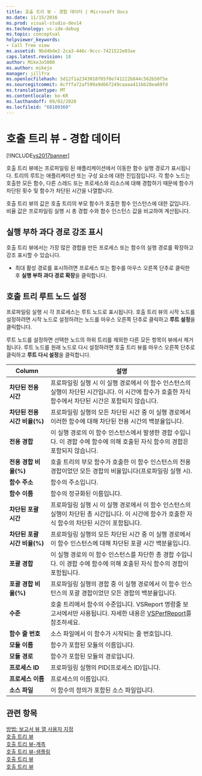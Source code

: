 ```yaml
---
title: 호출 트리 뷰 - 경합 데이터 | Microsoft Docs
ms.date: 11/15/2016
ms.prod: visual-studio-dev14
ms.technology: vs-ide-debug
ms.topic: conceptual
helpviewer_keywords:
- Call Tree view
ms.assetid: 9bd4bde2-2ca3-446c-9ccc-7421522e03ae
caps.latest.revision: 18
author: MikeJo5000
ms.author: mikejo
manager: jillfra
ms.openlocfilehash: 5d12f1a2343018f05f0e741222b844c562b50f5e
ms.sourcegitcommit: 6cfffa72af599a9d667249caaaa411bb28ea69fd
ms.translationtype: MT
ms.contentlocale: ko-KR
ms.lasthandoff: 09/02/2020
ms.locfileid: "68189360"
---
```

# <a name="call-tree-view---contention-data"></a>호출 트리 뷰 - 경합 데이터
[!INCLUDE[vs2017banner](../includes/vs2017banner.md)]

호출 트리 뷰에는 프로파일링 된 애플리케이션에서 이동한 함수 실행 경로가 표시됩니다. 트리의 루트는 애플리케이션 또는 구성 요소에 대한 진입점입니다. 각 함수 노드는 호출한 모든 함수, 다른 스레드 또는 프로세스와 리소스에 대해 경합하기 때문에 함수가 차단된 횟수 및 함수가 차단된 시간을 나열합니다.  
  
 호출 트리 뷰의 값은 호출 트리의 부모 함수가 호출한 함수 인스턴스에 대한 값입니다. 비율 값은 프로파일링 실행 시 총 경합 수와 함수 인스턴스 값을 비교하여 계산됩니다.  
  
## <a name="highlighting-the-execution-hot-path"></a>실행 부하 과다 경로 강조 표시  
 호출 트리 뷰에서는 가장 많은 경합을 만든 프로세스 또는 함수의 실행 경로를 확장하고 강조 표시할 수 있습니다.  
  
- 최대 활성 경로를 표시하려면 프로세스 또는 함수를 마우스 오른쪽 단추로 클릭한 후 **실행 부하 과다 경로 확장**을 클릭합니다.  
  
## <a name="setting-the-call-tree-root-node"></a>호출 트리 루트 노드 설정  
 프로파일링 실행 시 각 프로세스는 루트 노드로 표시됩니다. 호출 트리 뷰의 시작 노드를 설정하려면 시작 노드로 설정하려는 노드를 마우스 오른쪽 단추로 클릭하고 **루트 설정**을 클릭합니다.  
  
 루트 노드를 설정하면 선택한 노드의 하위 트리를 제외한 다른 모든 항목이 뷰에서 제거됩니다. 루트 노드를 원래 노드로 다시 설정하려면 호출 트리 뷰를 마우스 오른쪽 단추로 클릭하고 **루트 다시 설정**을 클릭합니다.  
  
|Column|설명|  
|------------|-----------------|  
|**차단된 전용 시간**|프로파일링 실행 시 이 실행 경로에서 이 함수 인스턴스의 실행이 차단된 시간입니다. 이 시간에 함수가 호출한 자식 함수에서 차단된 시간은 포함되지 않습니다.|  
|**차단된 전용 시간 비율(%)**|프로파일링 실행의 모든 차단된 시간 중 이 실행 경로에서 이러한 함수에 대해 차단된 전용 시간의 백분율입니다.|  
|**전용 경합**|이 실행 경로의 이 함수 인스턴스에서 발생한 경합 수입니다. 이 경합 수에 함수에 의해 호출된 자식 함수의 경합은 포함되지 않습니다.|  
|**전용 경합 비율(%)**|호출 트리의 부모 함수가 호출한 이 함수 인스턴스의 전용 경합이었던 모든 경합의 비율입니다(프로파일링 실행 시).|  
|**함수 주소**|함수의 주소입니다.|  
|**함수 이름**|함수의 정규화된 이름입니다.|  
|**차단된 포괄 시간**|프로파일링 실행 시 이 실행 경로에서 이 함수 인스턴스의 실행이 차단된 총 시간입니다. 이 시간에 함수가 호출한 자식 함수의 차단된 시간이 포함됩니다.|  
|**차단된 포괄 시간 비율(%)**|프로파일링 실행의 모든 차단된 시간 중 이 실행 경로에서 이 함수 인스턴스에 대해 차단된 포괄 시간 백분율입니다.|  
|**포괄 경합**|이 실행 경로의 이 함수 인스턴스를 차단한 총 경합 수입니다. 이 경합 수에 함수에 의해 호출된 자식 함수의 경합이 포함됩니다.|  
|**포괄 경합 비율(%)**|프로파일링 실행의 경합 중 이 실행 경로에서 이 함수 인스턴스의 포괄 경합이었던 모든 경합의 백분율입니다.|  
|**수준**|호출 트리에서 함수의 수준입니다. VSReport 명령줄 보고서에서만 사용됩니다. 자세한 내용은 [VSPerfReport](../profiling/vsperfreport.md)를 참조하세요.|  
|**함수 줄 번호**|소스 파일에서 이 함수가 시작되는 줄 번호입니다.|  
|**모듈 이름**|함수가 포함된 모듈의 이름입니다.|  
|**모듈 경로**|함수가 포함된 모듈의 경로입니다.|  
|**프로세스 ID**|프로파일링 실행의 PID(프로세스 ID)입니다.|  
|**프로세스 이름**|프로세스의 이름입니다.|  
|**소스 파일**|이 함수의 정의가 포함된 소스 파일입니다.|  
  
## <a name="see-also"></a>관련 항목  
 [방법: 보고서 뷰 열 사용자 지정](../profiling/how-to-customize-report-view-columns.md)   
 [호출 트리 뷰](../profiling/call-tree-view.md)   
 [호출 트리 뷰-계측](../profiling/call-tree-view-dotnet-memory-instrumentation-data.md)   
 [호출 트리 뷰-샘플링](../profiling/call-tree-view-dotnet-memory-sampling-data.md)   
 [호출 트리 뷰](../profiling/call-tree-view-instrumentation-data.md)   
 [호출 트리 뷰](../profiling/call-tree-view-sampling-data.md)
